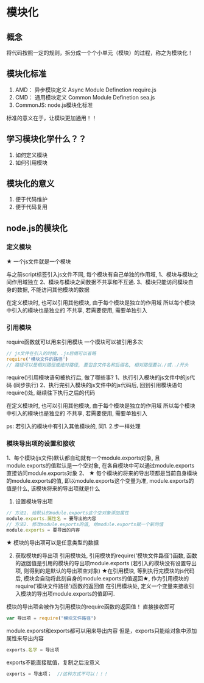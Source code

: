 <!--
 * @Author: Ling Hui Shi
 * @Date: 2019-01-07 22:41:10
 * @LastEditors: Ling Hui Shi
 * @LastEditTime: 2020-04-13 21:43:27
 * @Description: 
 -->
# 模块化

## 概念
将代码按照一定的规则，拆分成一个个小单元（模块）的过程，称之为模块化！

## 模块化标准
1. AMD： 异步模块定义  Async Module Definetion  require.js
2. CMD： 通用模块定义  Common Module Definetion  sea.js
3. CommonJS: node.js模块化标准

标准的意义在于，让模块更加通用！！

## 学习模块化学什么？？
1. 如何定义模块
2. 如何引用模块

## 模块化的意义
1. 便于代码维护
2. 便于代码复用

## node.js的模块化

### 定义模块
★ 一个js文件就是一个模块

与之前script标签引入js文件不同, 每个模块有自己单独的作用域, 
1、模块与模块之间作用域独立
2、模块与模块之间数据不共享和不互通.
3、模块只能访问模块自身的数据, 不能访问其他模块的数据

在定义模块时, 也可以引用其他模块, 由于每个模块是独立的作用域 所以每个模块中引入的模块也是独立的 不共享, 若需要使用, 需要单独引入

### 引用模块
require函数就可以用来引用模块
一个模块可以被引用多次
```js
// js文件在引入的时候，.js后缀可以省略
require('模块文件的路径')
// 路径可以是相对路径或绝对路径, 要包含文件名和后缀名, 相对路径要以./或../开头
```


require()引用模块语句被执行后, 做了哪些事? 
1、执行引入模块的js文件中的js代码 (同步执行)
2、执行完引入模块的js文件中的js代码后, 回到引用模块语句require()处, 继续往下执行之后的代码

在定义模块时, 也可以引用其他模块, 由于每个模块是独立的作用域 所以每个模块中引入的模块也是独立的 不共享, 若需要使用, 需要单独引入

ps: 若引入的模块中有引入其他模块的, 同1. 2.步一样处理

### 模块导出项的设置和接收

1、每个模块(js文件)默认都自动就有一个module.exports对象, 且module.exports的值默认是一个空对象, 在各自模块中可以通过module.exports直接访问module.exports对象
2、 ★ 每个模块的将来的导出项都是当前自身模块的module.exports的值, 即以module.exports这个变量为准, module.exports的值是什么, 该模块将来的导出项就是什么

1. 设置模块导出项
```js
// 方法1. 给默认的module.exports这个空对象添加属性
module.exports.属性名 = 要导出的内容
// 方法2. 修改module.exports的值, 给module.exports赋一个新的值
module.exports = 要导出的内容
```
★ 模块的导出项可以是任意类型的数据

2. 获取模块的导出项
引用模块处, 引用模块的require('模块文件路径')函数, 函数的返回值是引用的模块的导出项module.exports (若引入的模块没有设置导出项, 则得到的是默认的导出项空对象)
★在引用模块, 等到执行完模块的js代码后, 模块会自动将此刻自身的module.exports的值返回★, 作为引用模块的require('模块文件路径')函数的返回值
在引用模块处, 定义一个变量来接收引入模块的导出项module.exports的值即可.

模块的导出项会被作为引用模块的require函数的返回值！ 直接接收即可
```js
var 导出项 = require("模块文件路径")
```


module.exporst和exports都可以用来导出内容
但是，exports只能给对象中添加属性来导出内容
```js
exports.名字 = 导出项
```
exports不能直接赋值，复制之后没意义
```js
exports = 导出项；  //这种方式不可以！！！
```
